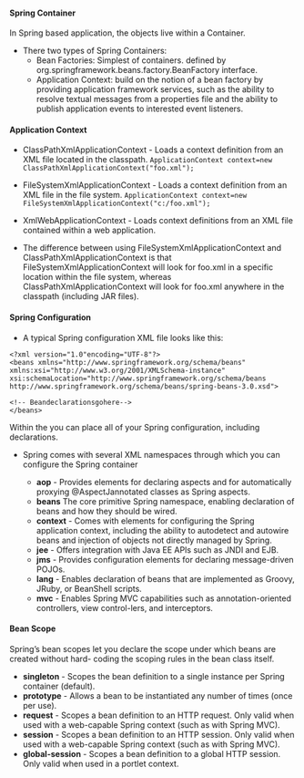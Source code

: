 #### Spring Container
In Spring based application, the objects live within a Container.

- There two types of Spring Containers:
  - Bean Factories: Simplest of containers. defined by org.springframework.beans.factory.BeanFactory interface.
  - Application Context: build on the notion of a bean factory by providing application framework services, such as the ability to
resolve textual messages from a properties file and the ability to publish application
events to interested event listeners.

#### Application Context

- ClassPathXmlApplicationContext - Loads a context definition from an XML file located in the classpath.
	``` ApplicationContext context=new ClassPathXmlApplicationContext("foo.xml"); ```
- FileSystemXmlApplicationContext - Loads a context definition from an XML file in the file system.
	``` ApplicationContext context=new FileSystemXmlApplicationContext("c:/foo.xml"); ```
- XmlWebApplicationContext - Loads context definitions from an XML file contained within a web application.

- The difference between using FileSystemXmlApplicationContext and ClassPathXmlApplicationContext is that FileSystemXmlApplicationContext will look for foo.xml in a specific location within the file system, whereas ClassPathXmlApplicationContext will look for foo.xml anywhere in the classpath (including JAR files).

#### Spring Configuration 

- A typical Spring configuration XML file looks like this:
```
<?xml version="1.0"encoding="UTF-8"?>
<beans xmlns="http://www.springframework.org/schema/beans" xmlns:xsi="http://www.w3.org/2001/XMLSchema-instance"
xsi:schemaLocation="http://www.springframework.org/schema/beans http://www.springframework.org/schema/beans/spring-beans-3.0.xsd">

<!-- Beandeclarationsgohere-->
</beans>
```

Within the <beans> you can place all of your Spring configuration, including <bean> declarations.

- Spring comes with several XML namespaces through which you can configure the Spring container

  - **aop**  -  Provides elements for declaring aspects and for automatically proxying @AspectJannotated classes as Spring aspects.
  - **beans** The core primitive Spring namespace, enabling declaration of beans and how they should be wired.
  - **context** - Comes with elements for configuring the Spring application context, including the ability to autodetect and autowire beans and injection of objects not directly managed by Spring.
  - **jee**  - Offers integration with Java EE APIs such as JNDI and EJB.
  - **jms** - Provides configuration elements for declaring message-driven POJOs.
  - **lang** - Enables declaration of beans that are implemented as Groovy, JRuby, or BeanShell scripts.
  - **mvc** - Enables Spring MVC capabilities such as annotation-oriented controllers, view control-lers, and interceptors.


#### Bean Scope 

Spring’s bean scopes let you declare the scope under which beans are created without hard-
coding the scoping rules in the bean class itself.

  - **singleton** - Scopes the bean definition to a single instance per Spring container (default).
  - **prototype** - Allows a bean to be instantiated any number of times (once per use).
  - **request** - Scopes a bean definition to an HTTP request. Only valid when used with a web-capable Spring context (such as with Spring MVC).
  - **session** - Scopes a bean definition to an HTTP session. Only valid when used with a web-capable Spring context (such as with Spring MVC).
  - **global-session** - Scopes a bean definition to a global HTTP session. Only valid when used in a portlet context.
